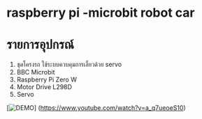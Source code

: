 # raspberry pi -microbit robot car

# รายการอุปกรณ์
1. ชุดโครงรถ ใช้ระบบควบคุมการเลี้ยวด้วย servo
2. BBC Microbit
3. Raspberry Pi Zero W
4. Motor Drive L298D
5. Servo

[![DEMO](https://img.youtube.com/vi/a_q7ueoeS10/0.jpg)]
(https://www.youtube.com/watch?v=a_q7ueoeS10)



